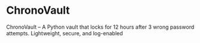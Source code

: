 # ChronoVault
ChronoVault – A Python vault that locks for 12 hours after 3 wrong password attempts. Lightweight, secure, and log-enabled
